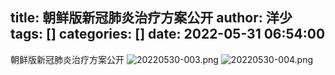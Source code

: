 title: 朝鲜版新冠肺炎治疗方案公开
author: 洋少
tags: []
categories: []
date: 2022-05-31 06:54:00
---
朝鲜版新冠肺炎治疗方案公开<!-- more -->
![20220530-003.png](http://124.220.167.166:8081/i/2022/05/30/6293f881e1232.png)
![20220530-004.png](http://124.220.167.166:8081/i/2022/05/30/6293f88b50693.png)